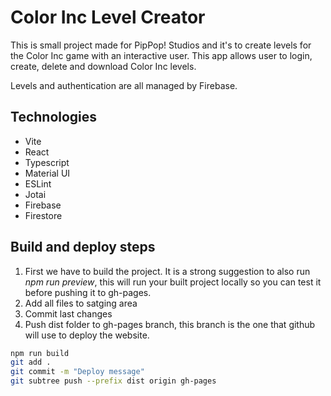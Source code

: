 # Color Inc Level Creator

This is small project made for PipPop! Studios and it's to create levels for the Color Inc game with an interactive user.
This app allows user to login, create, delete and download Color Inc levels.

Levels and authentication are all managed by Firebase.

## Technologies

- Vite
- React
- Typescript
- Material UI
- ESLint
- Jotai
- Firebase
- Firestore

## Build and deploy steps

1. First we have to build the project. It is a strong suggestion to also run *npm run preview*, this will run your built project locally so you can test it before pushing it to gh-pages.
2. Add all files to satging area
3. Commit last changes
4. Push dist folder to gh-pages branch, this branch is the one that github will use to deploy the website.

```bash
npm run build
git add .
git commit -m "Deploy message"
git subtree push --prefix dist origin gh-pages
```

